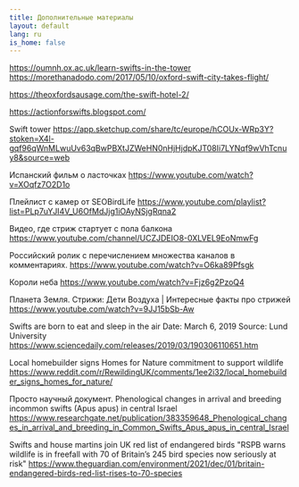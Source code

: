 ```yaml
---
title: Дополнительные материалы
layout: default
lang: ru
is_home: false
---
```



https://oumnh.ox.ac.uk/learn-swifts-in-the-tower
https://morethanadodo.com/2017/05/10/oxford-swift-city-takes-flight/


https://theoxfordsausage.com/the-swift-hotel-2/



https://actionforswifts.blogspot.com/


Swift tower 
https://app.sketchup.com/share/tc/europe/hCOUx-WRp3Y?stoken=X4l-gqf96qWnMLwuUv63qBwPBXtJZWeHN0nHjHjdpKJT08Ii7LYNqf9wVhTcnuy8&source=web


Испанский фильм о ласточках
https://www.youtube.com/watch?v=XOqfz7O2D1o

Плейлист с камер от SEOBirdLife
https://www.youtube.com/playlist?list=PLp7uYJI4V_U6OfMdJjg1iOAyNSjgRqna2


Видео, где стриж стартует с пола балкона
https://www.youtube.com/channel/UCZJDEIO8-0XLVEL9EoNmwFg


Российский ролик с перечислением множества каналов в комментариях.
https://www.youtube.com/watch?v=O6ka89Pfsgk


Короли неба
https://www.youtube.com/watch?v=Fjz6g2PzoQ4


Планета Земля.
Стрижи: Дети Воздуха | Интересные факты про стрижей
https://www.youtube.com/watch?v=9JJ15bSb-Aw


Swifts are born to eat and sleep in the air
Date: March 6, 2019
Source: Lund University
https://www.sciencedaily.com/releases/2019/03/190306110651.htm



Local homebuilder signs Homes for Nature commitment to support wildlife
https://www.reddit.com/r/RewildingUK/comments/1ee2i32/local_homebuilder_signs_homes_for_nature/


Просто научный документ.
Phenological changes in arrival and breeding incommon swifts (Apus apus) in central Israel
https://www.researchgate.net/publication/383359648_Phenological_changes_in_arrival_and_breeding_in_Common_Swifts_Apus_apus_in_central_Israel



Swifts and house martins join UK red list of endangered birds
"RSPB warns wildlife is in freefall with 70 of Britain’s 245 bird species now seriously at risk"
https://www.theguardian.com/environment/2021/dec/01/britain-endangered-birds-red-list-rises-to-70-species


